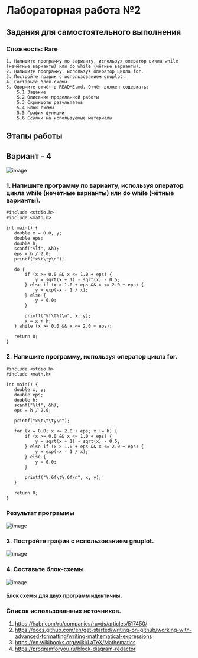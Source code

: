 # Лабораторная работа №2
## Задания для самостоятельного выполнения
### Сложность:     Rare
    1. Напишите программу по варианту, используя оператор цикла while (нечётные варианты) или do while (чётные варианты).
    2. Напишите программу, используя оператор цикла for.
    3. Постройте график с использованием gnuplot.
    4. Составьте блок-схемы.
    5. Оформите отчёт в README.md. Отчёт должен содержать:
        5.1 Задание
        5.2 Описание проделанной работы
        5.3 Скриншоты результатов
        5.4 Блок-схемы
        5.5 График функции
        5.6 Ссылки на используемые материалы

## Этапы работы
 ## Вариант - 4
![image](https://github.com/zbtka/programming/assets/144006033/23b13133-2f28-4dcb-8b7d-1fd2f7efd386)
 ### 1. Напишите программу по варианту, используя оператор цикла while (нечётные варианты) или do while (чётные варианты).
 ```
#include <stdio.h>
#include <math.h>

int main() {
    double x = 0.0, y;
    double eps;
    double h;
    scanf("%lf", &h);
    eps = h / 2.0;
    printf("x\t\ty\n");

    do {
        if (x >= 0.0 && x <= 1.0 + eps) {
            y = sqrt(x + 1) - sqrt(x) - 0.5;
        } else if (x > 1.0 + eps && x <= 2.0 + eps) {
            y = exp(-x - 1 / x);
        } else {
            y = 0.0;
        }

        printf("%f\t%f\n", x, y);
        x = x + h;
    } while (x >= 0.0 && x <= 2.0 + eps);

    return 0;
}
 ```
 ### 2. Напишите программу, используя оператор цикла for.
 ```
#include <stdio.h>
#include <math.h>

int main() {
    double x, y;
    double eps;
    double h;
    scanf("%lf", &h);
    eps = h / 2.0;

    printf("x\t\t\ty\n");

    for (x = 0.0; x <= 2.0 + eps; x += h) {
        if (x >= 0.0 && x <= 1.0 + eps) {
            y = sqrt(x + 1) - sqrt(x) - 0.5;
        } else if (x > 1.0 + eps && x <= 2.0 + eps) {
            y = exp(-x - 1 / x);
        } else {
            y = 0.0;
        }

        printf("%.6f\t%.6f\n", x, y);
    }

    return 0;
}
 ```
### Результат программы
![image](https://github.com/zbtka/programming/assets/144006033/372b4656-2b20-4932-b87f-2b53fdb95ced)
### 3. Постройте график с использованием gnuplot.
![image](https://github.com/zbtka/programming/assets/144006033/2746fc74-ab23-4e76-a97d-2d45ff5ecc34)

### 4. Составьте блок-схемы.
![image](https://github.com/zbtka/programming/assets/144006033/21e54a74-250a-4c88-ad69-01b254b59a19)
#### Блок схемы для двух программ идентичны.
### Список использованных источников.
1. https://habr.com/ru/companies/ruvds/articles/517450/
2. https://docs.github.com/en/get-started/writing-on-github/working-with-advanced-formatting/writing-mathematical-expressions
3. https://en.wikibooks.org/wiki/LaTeX/Mathematics
4. https://programforyou.ru/block-diagram-redactor

